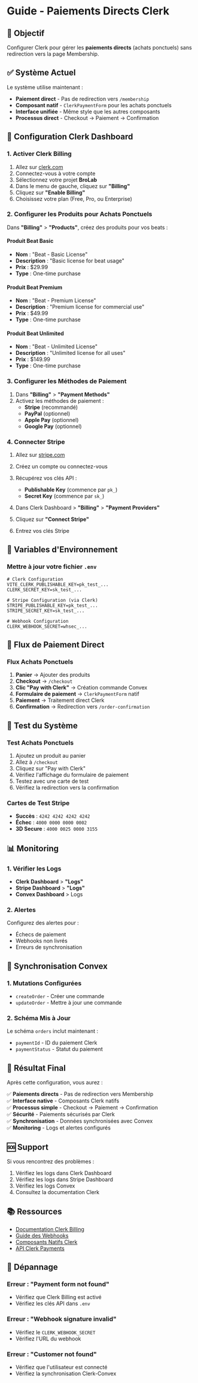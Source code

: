 # Guide - Paiements Directs Clerk

## 🎯 Objectif

Configurer Clerk pour gérer les **paiements directs** (achats ponctuels) sans redirection vers la page Membership.

## ✅ Système Actuel

Le système utilise maintenant :

- **Paiement direct** - Pas de redirection vers `/membership`
- **Composant natif** - `ClerkPaymentForm` pour les achats ponctuels
- **Interface unifiée** - Même style que les autres composants
- **Processus direct** - Checkout → Paiement → Confirmation

## 🔧 Configuration Clerk Dashboard

### 1. Activer Clerk Billing

1. Allez sur [clerk.com](https://clerk.com)
2. Connectez-vous à votre compte
3. Sélectionnez votre projet **BroLab**
4. Dans le menu de gauche, cliquez sur **"Billing"**
5. Cliquez sur **"Enable Billing"**
6. Choisissez votre plan (Free, Pro, ou Enterprise)

### 2. Configurer les Produits pour Achats Ponctuels

Dans **"Billing"** > **"Products"**, créez des produits pour vos beats :

#### Produit Beat Basic

- **Nom** : "Beat - Basic License"
- **Description** : "Basic license for beat usage"
- **Prix** : $29.99
- **Type** : One-time purchase

#### Produit Beat Premium

- **Nom** : "Beat - Premium License"
- **Description** : "Premium license for commercial use"
- **Prix** : $49.99
- **Type** : One-time purchase

#### Produit Beat Unlimited

- **Nom** : "Beat - Unlimited License"
- **Description** : "Unlimited license for all uses"
- **Prix** : $149.99
- **Type** : One-time purchase

### 3. Configurer les Méthodes de Paiement

1. Dans **"Billing"** > **"Payment Methods"**
2. Activez les méthodes de paiement :
   - **Stripe** (recommandé)
   - **PayPal** (optionnel)
   - **Apple Pay** (optionnel)
   - **Google Pay** (optionnel)

### 4. Connecter Stripe

1. Allez sur [stripe.com](https://stripe.com)
2. Créez un compte ou connectez-vous
3. Récupérez vos clés API :

   - **Publishable Key** (commence par `pk_`)
   - **Secret Key** (commence par `sk_`)

4. Dans Clerk Dashboard > **"Billing"** > **"Payment Providers"**
5. Cliquez sur **"Connect Stripe"**
6. Entrez vos clés Stripe

## 🔑 Variables d'Environnement

### Mettre à jour votre fichier `.env`

```env
# Clerk Configuration
VITE_CLERK_PUBLISHABLE_KEY=pk_test_...
CLERK_SECRET_KEY=sk_test_...

# Stripe Configuration (via Clerk)
STRIPE_PUBLISHABLE_KEY=pk_test_...
STRIPE_SECRET_KEY=sk_test_...

# Webhook Configuration
CLERK_WEBHOOK_SECRET=whsec_...
```

## 🚀 Flux de Paiement Direct

### Flux Achats Ponctuels

1. **Panier** → Ajouter des produits
2. **Checkout** → `/checkout`
3. **Clic "Pay with Clerk"** → Création commande Convex
4. **Formulaire de paiement** → `ClerkPaymentForm` natif
5. **Paiement** → Traitement direct Clerk
6. **Confirmation** → Redirection vers `/order-confirmation`

## 🧪 Test du Système

### Test Achats Ponctuels

1. Ajoutez un produit au panier
2. Allez à `/checkout`
3. Cliquez sur "Pay with Clerk"
4. Vérifiez l'affichage du formulaire de paiement
5. Testez avec une carte de test
6. Vérifiez la redirection vers la confirmation

### Cartes de Test Stripe

- **Succès** : `4242 4242 4242 4242`
- **Échec** : `4000 0000 0000 0002`
- **3D Secure** : `4000 0025 0000 3155`

## 📊 Monitoring

### 1. Vérifier les Logs

- **Clerk Dashboard** > **"Logs"**
- **Stripe Dashboard** > **"Logs"**
- **Convex Dashboard** > Logs

### 2. Alertes

Configurez des alertes pour :

- Échecs de paiement
- Webhooks non livrés
- Erreurs de synchronisation

## 🔄 Synchronisation Convex

### 1. Mutations Configurées

- `createOrder` - Créer une commande
- `updateOrder` - Mettre à jour une commande

### 2. Schéma Mis à Jour

Le schéma `orders` inclut maintenant :

- `paymentId` - ID du paiement Clerk
- `paymentStatus` - Statut du paiement

## 🎉 Résultat Final

Après cette configuration, vous aurez :

✅ **Paiements directs** - Pas de redirection vers Membership  
✅ **Interface native** - Composants Clerk natifs  
✅ **Processus simple** - Checkout → Paiement → Confirmation  
✅ **Sécurité** - Paiements sécurisés par Clerk  
✅ **Synchronisation** - Données synchronisées avec Convex  
✅ **Monitoring** - Logs et alertes configurés

## 🆘 Support

Si vous rencontrez des problèmes :

1. Vérifiez les logs dans Clerk Dashboard
2. Vérifiez les logs dans Stripe Dashboard
3. Vérifiez les logs Convex
4. Consultez la documentation Clerk

## 📚 Ressources

- [Documentation Clerk Billing](https://clerk.com/docs/billing)
- [Guide des Webhooks](https://clerk.com/docs/webhooks)
- [Composants Natifs Clerk](https://clerk.com/docs/components)
- [API Clerk Payments](https://clerk.com/docs/reference/backend-api/payment-intents)

## 🔧 Dépannage

### Erreur : "Payment form not found"

- Vérifiez que Clerk Billing est activé
- Vérifiez les clés API dans `.env`

### Erreur : "Webhook signature invalid"

- Vérifiez le `CLERK_WEBHOOK_SECRET`
- Vérifiez l'URL du webhook

### Erreur : "Customer not found"

- Vérifiez que l'utilisateur est connecté
- Vérifiez la synchronisation Clerk-Convex
